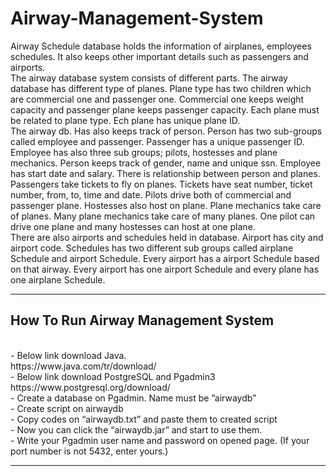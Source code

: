 # Airway-Management-System

Airway Schedule database holds the information of airplanes, employees schedules. It also keeps other important details such as passengers and airports. <br>
The airway database system consists of different parts. The airway database has different type of planes. Plane type has two children which are commercial one and passenger one. Commercial one keeps weight capacity and passenger plane keeps passenger capacity. Each plane must be related to plane type. Ech plane has unique plane ID. <br>
The airway db. Has also keeps track of person. Person has two sub-groups called employee and passenger. Passenger has a unique passenger ID. Employee has also three sub groups; pilots, hostesses and plane mechanics. Person keeps track of gender, name and unique ssn. Employee has start date and salary. There is relationship between person and planes. Passengers take tickets to fly on planes. Tickets have seat number, ticket number, from, to, time and date. Pilots drive both of commercial and passenger plane. Hostesses also host on plane. Plane mechanics take care of planes. Many plane mechanics take care of many planes. One pilot can drive one plane and many hostesses can host at one plane. <br>
There are also airports and schedules held in database. Airport has city and airport code. Schedules has two different sub groups called airplane Schedule and airport Schedule. Every airport has a airport Schedule based on that airway. Every airport has one airport Schedule and every plane has one airplane Schedule. <br> 

<hr>
<h2> How To Run Airway Management System </h2>  
<br> 
-	Below link download Java.  <br> 
https://www.java.com/tr/download/  <br> 
-	Below link download PostgreSQL and Pgadmin3  <br> 
https://www.postgresql.org/download/  <br> 
-	Create a database on Pgadmin. Name must be ”airwaydb”  <br> 
-	Create script on airwaydb  <br> 
-	Copy codes on “airwaydb.txt” and paste them to created script  <br> 
-	Now you can click the “airwaydb.jar” and start to use them.  <br> 
-	Write your Pgadmin user name and password on opened page. (If your port number is not 5432, enter yours.) 

<hr>





